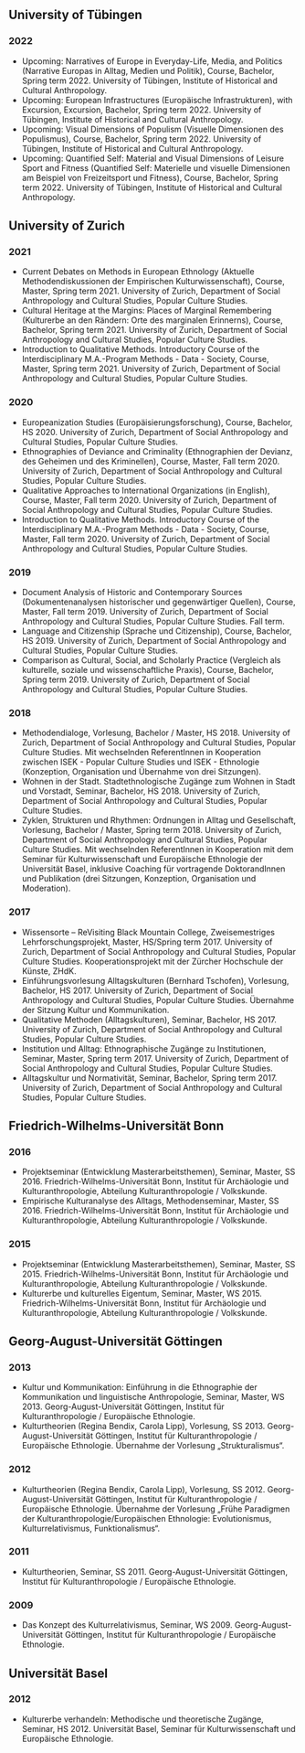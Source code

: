 ## University of Tübingen
  
### 2022
* Upcoming: Narratives of Europe in Everyday-Life, Media, and Politics (Narrative Europas in Alltag, Medien und Politik), Course, Bachelor, Spring term 2022. University of Tübingen, Institute of Historical and Cultural Anthropology. 
* Upcoming: European Infrastructures (Europäische Infrastrukturen), with Excursion, Excursion, Bachelor, Spring term 2022. University of Tübingen, Institute of Historical and Cultural Anthropology. 
* Upcoming: Visual Dimensions of Populism (Visuelle Dimensionen des Populismus), Course, Bachelor, Spring term 2022. University of Tübingen, Institute of Historical and Cultural Anthropology. 
* Upcoming: Quantified Self: Material and Visual Dimensions of Leisure Sport and Fitness (Quantified Self: Materielle und visuelle Dimensionen am Beispiel von Freizeitsport und Fitness), Course, Bachelor, Spring term 2022. University of Tübingen, Institute of Historical and Cultural Anthropology. 

## University of Zurich
  
### 2021
* Current Debates on Methods in European Ethnology (Aktuelle Methodendiskussionen der Empirischen Kulturwissenschaft), Course, Master, Spring term 2021. University of Zurich, Department of Social Anthropology and Cultural Studies, Popular Culture Studies. 
* Cultural Heritage at the Margins: Places of Marginal Remembering (Kulturerbe an den Rändern: Orte des marginalen Erinnerns), Course, Bachelor, Spring term 2021. University of Zurich, Department of Social Anthropology and Cultural Studies, Popular Culture Studies. 
* Introduction to Qualitative Methods. Introductory Course of the Interdisciplinary M.A.-Program Methods - Data - Society, Course, Master, Spring term 2021. University of Zurich, Department of Social Anthropology and Cultural Studies, Popular Culture Studies. 
  
### 2020
* Europeanization Studies (Europäisierungsforschung), Course, Bachelor, HS 2020. University of Zurich, Department of Social Anthropology and Cultural Studies, Popular Culture Studies. 
* Ethnographies of Deviance and Criminality (Ethnographien der Devianz, des Geheimen und des Kriminellen), Course, Master, Fall term 2020. University of Zurich, Department of Social Anthropology and Cultural Studies, Popular Culture Studies. 
* Qualitative Approaches to International Organizations (in English), Course, Master, Fall term 2020. University of Zurich, Department of Social Anthropology and Cultural Studies, Popular Culture Studies. 
* Introduction to Qualitative Methods. Introductory Course of the Interdisciplinary M.A.-Program Methods - Data - Society, Course, Master, Fall term 2020. University of Zurich, Department of Social Anthropology and Cultural Studies, Popular Culture Studies. 
  
### 2019
* Document Analysis of Historic and Contemporary Sources (Dokumentenanalysen historischer und gegenwärtiger Quellen), Course, Master, Fall term 2019. University of Zurich, Department of Social Anthropology and Cultural Studies, Popular Culture Studies. Fall term.
* Language and Citizenship (Sprache und Citizenship), Course, Bachelor, HS 2019. University of Zurich, Department of Social Anthropology and Cultural Studies, Popular Culture Studies. 
* Comparison as Cultural, Social, and Scholarly Practice (Vergleich als kulturelle, soziale und wissenschaftliche Praxis), Course, Bachelor, Spring term 2019. University of Zurich, Department of Social Anthropology and Cultural Studies, Popular Culture Studies. 
  
### 2018
* Methodendialoge, Vorlesung, Bachelor / Master, HS 2018. University of Zurich, Department of Social Anthropology and Cultural Studies, Popular Culture Studies. Mit wechselnden ReferentInnen in Kooperation zwischen ISEK - Popular Culture Studies und ISEK - Ethnologie (Konzeption, Organisation und Übernahme von drei Sitzungen).
* Wohnen in der Stadt. Stadtethnologische Zugänge zum Wohnen in Stadt und Vorstadt, Seminar, Bachelor, HS 2018. University of Zurich, Department of Social Anthropology and Cultural Studies, Popular Culture Studies. 
* Zyklen, Strukturen und Rhythmen: Ordnungen in Alltag und Gesellschaft, Vorlesung, Bachelor / Master, Spring term 2018. University of Zurich, Department of Social Anthropology and Cultural Studies, Popular Culture Studies. Mit wechselnden ReferentInnen in Kooperation mit dem Seminar für Kulturwissenschaft und Europäische Ethnologie der Universität Basel, inklusive Coaching für vortragende DoktorandInnen und Publikation (drei Sitzungen, Konzeption, Organisation und Moderation).
  
### 2017
* Wissensorte – ReVisiting Black Mountain College, Zweisemestriges Lehrforschungsprojekt, Master, HS/Spring term 2017. University of Zurich, Department of Social Anthropology and Cultural Studies, Popular Culture Studies. Kooperationsprojekt mit der Zürcher Hochschule der Künste, ZHdK.
* Einführungsvorlesung Alltagskulturen (Bernhard Tschofen), Vorlesung, Bachelor, HS 2017. University of Zurich, Department of Social Anthropology and Cultural Studies, Popular Culture Studies. Übernahme der Sitzung Kultur und Kommunikation.
* Qualitative Methoden (Alltagskulturen), Seminar, Bachelor, HS 2017. University of Zurich, Department of Social Anthropology and Cultural Studies, Popular Culture Studies. 
* Institution und Alltag: Ethnographische Zugänge zu Institutionen, Seminar, Master, Spring term 2017. University of Zurich, Department of Social Anthropology and Cultural Studies, Popular Culture Studies. 
* Alltagskultur und Normativität, Seminar, Bachelor, Spring term 2017. University of Zurich, Department of Social Anthropology and Cultural Studies, Popular Culture Studies. 

## Friedrich-Wilhelms-Universität Bonn
  
### 2016
* Projektseminar (Entwicklung Masterarbeitsthemen), Seminar, Master, SS 2016. Friedrich-Wilhelms-Universität Bonn, Institut für Archäologie und Kulturanthropologie, Abteilung Kulturanthropologie / Volkskunde. 
* Empirische Kulturanalyse des Alltags, Methodenseminar, Master, SS 2016. Friedrich-Wilhelms-Universität Bonn, Institut für Archäologie und Kulturanthropologie, Abteilung Kulturanthropologie / Volkskunde. 
  
### 2015
* Projektseminar (Entwicklung Masterarbeitsthemen), Seminar, Master, SS 2015. Friedrich-Wilhelms-Universität Bonn, Institut für Archäologie und Kulturanthropologie, Abteilung Kulturanthropologie / Volkskunde. 
* Kulturerbe und kulturelles Eigentum, Seminar, Master, WS 2015. Friedrich-Wilhelms-Universität Bonn, Institut für Archäologie und Kulturanthropologie, Abteilung Kulturanthropologie / Volkskunde. 

## Georg-August-Universität Göttingen
  
### 2013
* Kultur und Kommunikation: Einführung in die Ethnographie der Kommunikation und linguistische Anthropologie, Seminar, Master, WS 2013. Georg-August-Universität Göttingen, Institut für Kulturanthropologie / Europäische Ethnologie. 
* Kulturtheorien (Regina Bendix, Carola Lipp), Vorlesung, SS 2013. Georg-August-Universität Göttingen, Institut für Kulturanthropologie / Europäische Ethnologie. Übernahme der Vorlesung „Strukturalismus“.
  
### 2012
* Kulturtheorien (Regina Bendix, Carola Lipp), Vorlesung, SS 2012. Georg-August-Universität Göttingen, Institut für Kulturanthropologie / Europäische Ethnologie. Übernahme der Vorlesung „Frühe Paradigmen der Kulturanthropologie/Europäischen Ethnologie: Evolutionismus, Kulturrelativismus, Funktionalismus“.
  
### 2011
* Kulturtheorien, Seminar, SS 2011. Georg-August-Universität Göttingen, Institut für Kulturanthropologie / Europäische Ethnologie. 
  
### 2009
* Das Konzept des Kulturrelativismus, Seminar, WS 2009. Georg-August-Universität Göttingen, Institut für Kulturanthropologie / Europäische Ethnologie. 

## Universität Basel
  
### 2012
* Kulturerbe verhandeln: Methodische und theoretische Zugänge, Seminar, HS 2012. Universität Basel, Seminar für Kulturwissenschaft und Europäische Ethnologie. 

